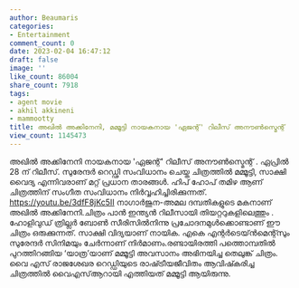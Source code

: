 ```yaml
---
author: Beaumaris
categories:
- Entertainment
comment_count: 0
date: 2023-02-04 16:47:12
draft: false
image: ''
like_count: 86004
share_count: 7918
tags:
- agent movie
- akhil akkineni
- mammootty
title: അഖിൽ അക്കിനേനി, മമ്മൂട്ടി നായകനായ 'ഏജന്റ്' റിലീസ് അനൗൺസ്മെന്റ്
view_count: 1145473
---
```


അഖിൽ അക്കിനേനി നായകനായ 'ഏജന്റ്' റിലീസ് അനൗൺസ്മെന്റ് . ഏപ്രിൽ 28 ന് റിലീസ്. സുരേന്ദർ റെഡ്ഢി സംവിധാനം ചെയ്ത ചിത്രത്തിൽ മമ്മൂട്ടി, സാക്ഷി വൈദ്യ എന്നിവരാണ് മറ്റ് പ്രധാന താരങ്ങൾ. ഹിപ് ഹോപ് തമിഴ ആണ് ചിത്രത്തിന് സംഗീത സംവിധാനം നിർവ്വഹിച്ചിരിക്കുന്നത്. https://youtu.be/3dfF8jKc5II നാഗാര്‍ജുന-അമല ദമ്പതികളുടെ മകനാണ് അഖിൽ അക്കിനേനി.ചിത്രം പാൻ ഇന്ത്യൻ റിലീസായി തിയറ്ററുകളിലെത്തും . ഹോളിവുഡ് ത്രില്ലർ ബോൺ സീരിസിൽനിന്നു പ്രചോദനമുൾക്കൊണ്ടാണ് ഈ ചിത്രം ഒരുക്കുന്നത്. സാക്ഷി വിദ്യയാണ് നായിക. എകെ എന്റർടെയ്ൻമെന്റ്സും സുരേന്ദർ സിനിമയും ചേർന്നാണ് നിർമാണം.രണ്ടായിരത്തി പത്തൊമ്പതില്‍ പുറത്തിറങ്ങിയ ‘യാത്ര’യാണ് മമ്മൂട്ടി അവസാനം അഭിനയിച്ച തെലുങ്ക് ചിത്രം. വൈ എസ് രാജശേഖര റെഡ്ഡിയുടെ രാഷ്‍ട്രീയജീവിതം ആവിഷ്‍കരിച്ച ചിത്രത്തില്‍ വൈഎസ്ആറായി എത്തിയത് മമ്മൂട്ടി ആയിരുന്നു.